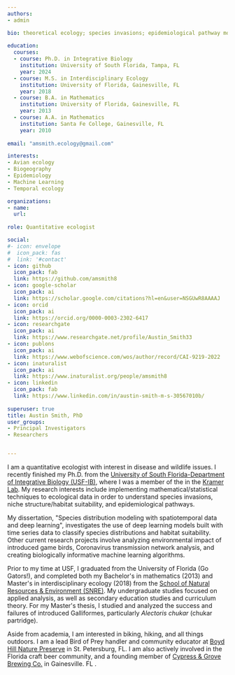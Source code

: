 ```yaml
---
authors: 
- admin

bio: theoretical ecology; species invasions; epidemiological pathway modeling
  
education: 
  courses:
  - course: Ph.D. in Integrative Biology 
    institution: University of South Florida, Tampa, FL
    year: 2024
  - course: M.S. in Interdisciplinary Ecology 
    institution: University of Florida, Gainesville, FL
    year: 2018
  - course: B.A. in Mathematics
    institution: University of Florida, Gainesville, FL
    year: 2013
  - course: A.A. in Mathematics
    institution: Santa Fe College, Gainesville, FL
    year: 2010  
    
email: "amsmith.ecology@gmail.com"

interests:
- Avian ecology
- Biogeography
- Epidemiology
- Machine Learning
- Temporal ecology

organizations:
- name:  
  url: 
  
role: Quantitative ecologist

social:
#- icon: envelope
#  icon_pack: fas
#  link: '#contact'
- icon: github
  icon_pack: fab
  link: https://github.com/amsmith8
- icon: google-scholar
  icon_pack: ai
  link: https://scholar.google.com/citations?hl=en&user=NSGUwR8AAAAJ
- icon: orcid
  icon_pack: ai
  link: https://orcid.org/0000-0003-2302-6417
- icon: researchgate
  icon_pack: ai
  link: https://www.researchgate.net/profile/Austin_Smith33
- icon: publons
  icon_pack: ai
  link: https://www.webofscience.com/wos/author/record/CAI-9219-2022 
- icon: inaturalist
  icon_pack: ai
  link: https://www.inaturalist.org/people/amsmith8  
- icon: linkedin
  icon_pack: fab
  link: https://www.linkedin.com/in/austin-smith-m-s-30567010b/
  
superuser: true
title: Austin Smith, PhD
user_groups:
- Principal Investigators
- Researchers


---
```


I am a quantitative ecologist with interest in  disease and wildlife issues.  I recently finished my Ph.D. from the  [University of South Florida-Department of Integrative Biology (USF-IB)](https://www.usf.edu/arts-sciences/departments/ib/), where I was a member of the in the [Kramer Lab](https://kramera3.github.io). My research interests include implementing mathematical/statistical techniques to ecological data in order to understand species invasions, niche structure/habitat suitability, and epidemiological pathways.

My dissertation, "Species distribution modeling with spatiotemporal data and deep learning", investigates the use of deep learning models built with time series data to classify species distributions and habitat suitability. Other current research projects involve analyzing environmental impact of introduced game birds, Coronavirus transmission network analysis, and creating biologically informative machine learning algorithms.

Prior to  my time at USF, I graduated from the University of Florida (Go Gators!), and  completed both my Bachelor's in mathematics (2013) and Master's in interdisciplinary ecology (2018) from the [School of Natural Resources & Environment (SNRE)](https://snre.ifas.ufl.edu/). My undergraduate studies focused on applied analysis, as well as secondary education studies and curriculum theory.  For my Master's thesis, I studied and analyzed the success and failures of introduced Galliformes, particularly _Alectoris chukar_ (chukar partridge). 

Aside from academia, I am interested in biking, hiking, and all things outdoors.  I am a lead Bird of Prey handler and community educator at [Boyd Hill Nature Preserve](https://friendsofboydhillnaturepreserve.wildapricot.org) in St. Petersburg, FL.  I am also actively involved in the Florida craft beer community, and a founding member of [Cypress & Grove Brewing Co.](https://www.cypressandgrove.com/home) in Gainesville. FL . 



